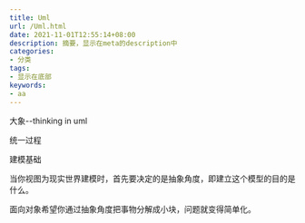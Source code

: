 ```yaml
---
title: Uml
url: /Uml.html
date: 2021-11-01T12:55:14+08:00
description: 摘要，显示在meta的description中
categories:
- 分类
tags:
- 显示在底部
keywords:
- aa
---
```


大象--thinking in uml

统一过程

建模基础

当你视图为现实世界建模时，首先要决定的是抽象角度，即建立这个模型的目的是什么。

面向对象希望你通过抽象角度把事物分解成小块，问题就变得简单化。